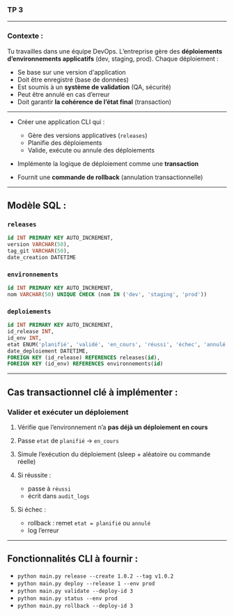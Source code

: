 ### **TP 3**

---

### **Contexte :**

Tu travailles dans une équipe DevOps. L’entreprise gère des **déploiements d’environnements applicatifs** (dev, staging, prod). Chaque déploiement :

* Se base sur une version d'application
* Doit être enregistré (base de données)
* Est soumis à un **système de validation** (QA, sécurité)
* Peut être annulé en cas d’erreur
* Doit garantir **la cohérence de l’état final** (transaction)

---

* Créer une application CLI qui :

  * Gère des versions applicatives (`releases`)
  * Planifie des déploiements
  * Valide, exécute ou annule des déploiements
* Implémente la logique de déploiement comme une **transaction**
* Fournit une **commande de rollback** (annulation transactionnelle)


---

## **Modèle SQL :**

### `releases`

```sql
id INT PRIMARY KEY AUTO_INCREMENT,
version VARCHAR(50),
tag_git VARCHAR(50),
date_creation DATETIME
```

### `environnements`

```sql
id INT PRIMARY KEY AUTO_INCREMENT,
nom VARCHAR(50) UNIQUE CHECK (nom IN ('dev', 'staging', 'prod'))
```

### `deploiements`

```sql
id INT PRIMARY KEY AUTO_INCREMENT,
id_release INT,
id_env INT,
etat ENUM('planifié', 'validé', 'en_cours', 'réussi', 'échec', 'annulé'),
date_deploiement DATETIME,
FOREIGN KEY (id_release) REFERENCES releases(id),
FOREIGN KEY (id_env) REFERENCES environnements(id)
```


---

## **Cas transactionnel clé à implémenter :**

### **Valider et exécuter un déploiement**

1. Vérifie que l’environnement n’a **pas déjà un déploiement en cours**
2. Passe `etat` de `planifié` → `en_cours`
3. Simule l’exécution du déploiement (sleep + aléatoire ou commande réelle)
4. Si réussite :

   * passe à `réussi`
   * écrit dans `audit_logs`
5. Si échec :

   * rollback : remet `etat = planifié` ou `annulé`
   * log l’erreur

---

## **Fonctionnalités CLI à fournir :**

* `python main.py release --create 1.0.2 --tag v1.0.2`
* `python main.py deploy --release 1 --env prod`
* `python main.py validate --deploy-id 3`
* `python main.py status --env prod`
* `python main.py rollback --deploy-id 3`

